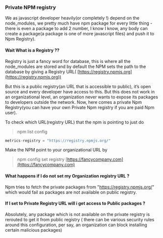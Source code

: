 
### Private NPM registry

We as javascript developer heavily(or completely !) depend on the node_modules, we pretty much have npm package for every little thing - there is even a package to add 2 number, I know I know, any body can create a package(a package is one of more javascript files) and push it to Npm Registry).

#### Wait What is a Registry ??
Registry is just a fancy word for database, this is where all the node_modules are stored and by default the NPM sets the path to the database by giving a Registry URL( [https://registry.npmjs.org](https://registry.npmjs.org))

But this is a public registry(an URL that is accessible to public), it’s open source and every developer have access to this. But this does not work in an organizational level, an organization never wants to expose its packages to developers outside the network. Now, here comes a private Npm Registry(you can have your own Private Npm registry if you are paid Npm user).

To check which URL(registry URL) that the npm is pointing to just do

  > npm list config

```javascript  
metrics-registry = "https://registry.npmjs.org/"
```
Make the NPM point to your organizational URL by

> npm config set registry [https://fancycompany.com](https://fancycompany.com)

#### What happens if I do not set my Organization registry URL ?
Npm tries to fetch the private packages from "https://registry.npmjs.org/" which would fail as packages are not available on public registry.

 
#### If I set to Private Registry URL will i get access to Public packages ?
Absolutely, any package which is not available on the private registry is rerouted to get it from public registry ( there can be various security rules around this configuration, per say, an organization can block installing certain malicious packages)
